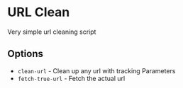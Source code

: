 # URL Clean

Very simple url cleaning script

## Options

* `clean-url` - Clean up any url with tracking Parameters
* `fetch-true-url` - Fetch the actual url